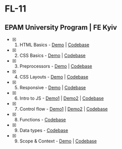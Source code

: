 # FL-11

## EPAM University Program | FE Kyiv

- [x] 1. HTML Basics - [Demo](https://romanovaleksander.github.io/FL-11/FL11_HW1/homework/) | [Codebase](https://github.com/RomanovAleksander/FL-11/blob/master/FL11_HW1/homework/index.html)
- [x] 2. CSS Basics - [Demo](https://romanovaleksander.github.io/FL-11/FL11_HW2/homework/) | [Codebase](https://github.com/RomanovAleksander/FL-11/blob/master/FL11_HW2/homework/css/style.css)
- [x] 3. Preprocessors - [Demo](https://romanovaleksander.github.io/FL-11/FL11_HW3/homework/) | [Codebase](https://github.com/RomanovAleksander/FL-11/blob/master/FL11_HW3/homework/scss/)
- [x] 4. CSS Layouts - [Demo](https://romanovaleksander.github.io/FL-11/FL11_HW4/homework/) | [Codebase](https://github.com/RomanovAleksander/FL-11/blob/master/FL11_HW4/homework/)
- [x] 5. Responsive - [Demo](https://romanovaleksander.github.io/FL-11/FL11_HW5/homework/) | [Codebase](https://github.com/RomanovAleksander/FL-11/blob/master/FL11_HW5/homework/)
- [x] 6. Intro to JS - [Demo1](https://romanovaleksander.github.io/FL-11/FL11_HW6/homework/task1.html) | [Demo2](https://romanovaleksander.github.io/FL-11/FL11_HW6/homework/task2.html) | [Codebase](https://github.com/RomanovAleksander/FL-11/blob/master/FL11_HW6/homework/)
- [x] 7. Control flow - [Demo1](https://romanovaleksander.github.io/FL-11/FL11_HW7/homework/src/task1.html) | [Demo2](https://romanovaleksander.github.io/FL-11/FL11_HW7/homework/src/task2.html) | [Codebase](https://github.com/RomanovAleksander/FL-11/blob/master/FL11_HW7/homework/src/)
- [x] 8. Functions - [Codebase](https://github.com/RomanovAleksander/FL-11/blob/master/FL11_HW8/homework/js/)
- [x] 9. Data types - [Codebase](https://github.com/RomanovAleksander/FL-11/blob/master/FL11_HW9/homework/index.js)
- [x] 9. Scope & Context - [Demo](https://romanovaleksander.github.io/FL-11/FL11_HW10/homework/) | [Codebase](https://github.com/RomanovAleksander/FL-11/blob/master/FL11_HW10/homework/js/fighters_game.js)
